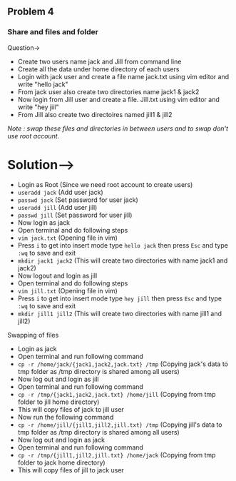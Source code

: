 ## Problem 4
### Share and files and folder 

Question-> 
  - Create two users name jack and Jill  from command line
  - Create all the data under home directory of each users 
  - Login with jack user and create a file name  jack.txt using vim editor and write "hello jack"
  - From jack user also create two directories name jack1 & jack2 
  - Now login from Jill user and create a file. Jill.txt using vim editor and write "hey jiil"
  - From Jill also create two directoires named jill1 & jill2 
  
*Note :  swap these files and directories in between users  and to swap don't use root account.*


# Solution-->
  - Login as Root (Since we need root account to create users)
  - `useradd jack` (Add user jack)
  - `passwd jack` (Set password for user jack)
  - `useradd jill` (Add user jill)
  - `passwd jill` (Set password for user jill)
  - Now login as jack
  - Open terminal and do following steps
  - `vim jack.txt` (Opening file in vim)
  - Press `i` to get into insert mode type `hello jack` then press `Esc` and type `:wq` to save and exit
  - `mkdir jack1 jack2` (This will create two directories with name jack1 and jack2)
  - Now logout and login as jill
  - Open terminal and do following steps
  - `vim jill.txt` (Opening file in vim)
  - Press `i` to get into insert mode type `hey jill` then press `Esc` and type `:wq` to save and exit
  - `mkdir jill1 jill2` (This will create two directories with name jill1 and jill2)
  
  Swapping of files
   - Login as jack
   - Open terminal and run following command
   - `cp -r /home/jack/{jack1,jack2,jack.txt} /tmp` (Copying jack's data to tmp folder as  /tmp directory is shared among all users)
   - Now log out and login as jill
   - Open terminal and run following command
   - `cp -r /tmp/{jack1,jack2,jack.txt} /home/jill`  (Copying from tmp folder to jill home directory)
   - This will copy files of jack to jill user
   - Now run the following command
   - `cp -r /home/jill/{jill1,jill2,jill.txt} /tmp` (Copying jill's data to tmp folder as  /tmp directory is shared among all users)
   - Now log out and login as jack
   - Open terminal and run following command
   - `cp -r /tmp/{jill1,jill2,jill.txt} /home/jack` (Copying from tmp folder to jack home directory)
   - This will copy files of jill to jack user                     
     
